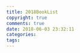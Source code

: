 ```yaml
---
title: 2018BookList
copyright: true
comments: true
date: 2018-06-03 23:32:11
categories:
tags:
---
```

